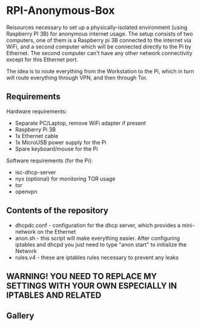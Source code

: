 # RPI-Anonymous-Box
Reisources necessary to set up a physically-isolated environment (using Raspberry PI 3B) for anonymous internet usage.
The setup consists of two computers, one of them is a Raspberry pi 3B connected to the internet via WiFi, and a second computer which will be connected directly to the Pi by Ethernet. The second computer can't have any other network connectivity except for this Ethernet port.

The idea is to route everything from the Workstation to the Pi, which in turn will route everything through VPN, and then through Tor.

## Requirements
Hardware requirements:
- Separate PC/Laptop, remove WiFi adapter if present
- Raspberry Pi 3B
- 1x Ethernet cable
- 1x MicroUSB power supply for the Pi
- Spare keyboard/mouse for the Pi

Software requirements (for the Pi):
- isc-dhcp-server 
- nyx (optional) for monitoring TOR usage
- tor
- openvpn

## Contents of the repository
- dhcpdc.conf - configuration for the dhcp server, which provides a mini-network on the Ethernet
- anon.sh - this script will make everything easier. After configuring iptables and dhcpd you just need to type "anon start" to initialize the Network
- rules.v4 - these are iptables rules necessary to prevent any leaks

## WARNING! YOU NEED TO REPLACE MY SETTINGS WITH YOUR OWN ESPECIALLY IN IPTABLES AND RELATED 

## Gallery





